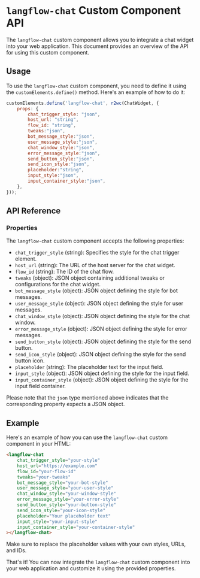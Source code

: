 # `langflow-chat` Custom Component API

The `langflow-chat` custom component allows you to integrate a chat widget into your web application. This document provides an overview of the API for using this custom component.

## Usage

To use the `langflow-chat` custom component, you need to define it using the `customElements.define()` method. Here's an example of how to do it:

```javascript
customElements.define('langflow-chat', r2wc(ChatWidget, {
    props: {
        chat_trigger_style: "json",
        host_url: "string",
        flow_id: "string",
        tweaks:"json",
        bot_message_style:"json",
        user_message_style:"json",
        chat_window_style:"json",
        error_message_style:"json",
        send_button_style:"json",
        send_icon_style:"json",
        placeholder:"string",
        input_style:"json",
        input_container_style:"json",
    },
}));
```

## API Reference

### Properties

The `langflow-chat` custom component accepts the following properties:

- `chat_trigger_style` (string): Specifies the style for the chat trigger element.
- `host_url` (string): The URL of the host server for the chat widget.
- `flow_id` (string): The ID of the chat flow.
- `tweaks` (object): JSON object containing additional tweaks or configurations for the chat widget.
- `bot_message_style` (object): JSON object defining the style for bot messages.
- `user_message_style` (object): JSON object defining the style for user messages.
- `chat_window_style` (object): JSON object defining the style for the chat window.
- `error_message_style` (object): JSON object defining the style for error messages.
- `send_button_style` (object): JSON object defining the style for the send button.
- `send_icon_style` (object): JSON object defining the style for the send button icon.
- `placeholder` (string): The placeholder text for the input field.
- `input_style` (object): JSON object defining the style for the input field.
- `input_container_style` (object): JSON object defining the style for the input field container.

Please note that the `json` type mentioned above indicates that the corresponding property expects a JSON object.

## Example

Here's an example of how you can use the `langflow-chat` custom component in your HTML:

```html
<langflow-chat
    chat_trigger_style="your-style"
    host_url="https://example.com"
    flow_id="your-flow-id"
    tweaks="your-tweaks"
    bot_message_style="your-bot-style"
    user_message_style="your-user-style"
    chat_window_style="your-window-style"
    error_message_style="your-error-style"
    send_button_style="your-button-style"
    send_icon_style="your-icon-style"
    placeholder="Your placeholder text"
    input_style="your-input-style"
    input_container_style="your-container-style"
></langflow-chat>
```

Make sure to replace the placeholder values with your own styles, URLs, and IDs.

That's it! You can now integrate the `langflow-chat` custom component into your web application and customize it using the provided properties.